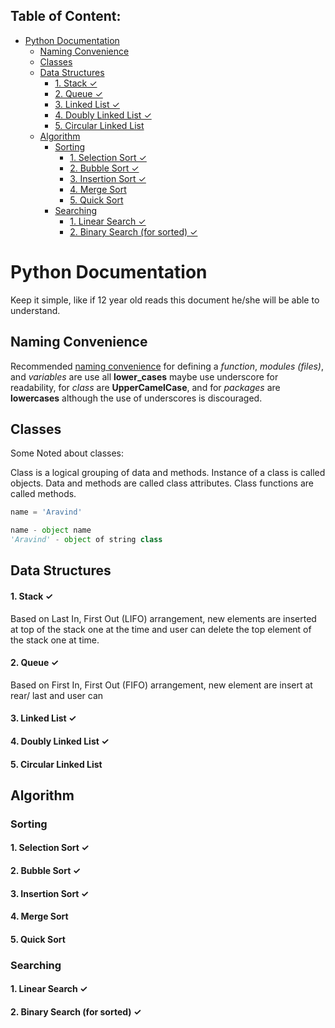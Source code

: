 ## Table of Content:

- [Python Documentation](#python-documentation)
  - [Naming Convenience](#naming-convenience)
  - [Classes](#classes)
  - [Data Structures](#data-structures)
      - [1. Stack ✓](#1-stack-)
      - [2. Queue ✓](#2-queue-)
      - [3. Linked List ✓](#3-linked-list-)
      - [4. Doubly Linked List ✓](#4-doubly-linked-list-)
      - [5. Circular Linked List](#5-circular-linked-list)
  - [Algorithm](#algorithm)
    - [Sorting](#sorting)
      - [1. Selection Sort ✓](#1-selection-sort-)
      - [2. Bubble Sort ✓](#2-bubble-sort-)
      - [3. Insertion Sort ✓](#3-insertion-sort-)
      - [4. Merge Sort](#4-merge-sort)
      - [5. Quick Sort](#5-quick-sort)
    - [Searching](#searching)
      - [1. Linear Search ✓](#1-linear-search-)
      - [2. Binary Search (for sorted) ✓](#2-binary-search-for-sorted-)

# Python Documentation

Keep it simple, like if 12 year old reads this document he/she will be able to understand.

## Naming Convenience
Recommended [naming convenience](https://peps.python.org/pep-0008/#naming-conventions) for defining a _function_, _modules (files)_, and _variables_ are use all **lower_cases** maybe use underscore for readability, for _class_ are **UpperCamelCase**, and for _packages_ are **lowercases** although the use of underscores is discouraged.

## Classes

Some Noted about classes:

Class is a logical grouping of data and methods. Instance of a class is called objects. Data and methods are called class attributes. Class functions are called methods.

```python    
name = 'Aravind'

name - object name
'Aravind' - object of string class
```

## Data Structures

#### 1. Stack ✓
   
Based on Last In, First Out (LIFO) arrangement, new elements are inserted at top of the stack one at the time and user can delete the top element of the stack one at time.

#### 2. Queue ✓

Based on First In, First Out (FIFO) arrangement, new element are insert at rear/ last and user can 

#### 3. Linked List ✓
#### 4. Doubly Linked List ✓
#### 5. Circular Linked List

## Algorithm

### Sorting

#### 1. Selection Sort ✓
#### 2. Bubble Sort ✓
#### 3. Insertion Sort ✓
#### 4. Merge Sort
#### 5. Quick Sort

### Searching

#### 1. Linear Search ✓
#### 2. Binary Search (for sorted) ✓
